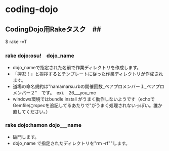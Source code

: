 coding-dojo
===========


## CodingDojo用Rakeタスク　##

$ rake -vT

### rake dojo:osu!　dojo_name

* dojo_nameで指定された名前で作業ディレクトリを作成します。
* 「押忍！」と挨拶するとテンプレートに従った作業ディレクトリが作成されます。 
* 道場の命名規約は"hamamarsu.rbの開催回数_ペアプロメンバー１_ペアプロメンバー２"　です。　ex).　26___you_me
* windows環境ではbundle install がうまく動作しないようです（echoでGemfileにrspecを追記してるあたりで"がうまく処理されないっぽい。誰か直してください。）


###  rake dojo:hamon dojo___name

* 破門します。
* dojo_name で指定されたディレクトリを"rm -rf""します。
